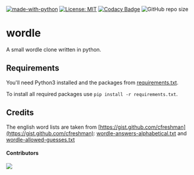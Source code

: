 [![made-with-python](https://img.shields.io/badge/Made%20with-Python-1f425f.svg)](https://www.python.org/) [![License: MIT](https://img.shields.io/badge/License-MIT-green.svg)](https://opensource.org/licenses/MIT) [![Codacy Badge](https://app.codacy.com/project/badge/Grade/64c9d3a022664fb8b13430f7c2870a2a)](https://www.codacy.com/gh/LauKr/wordle/dashboard?utm_source=github.com&amp;utm_medium=referral&amp;utm_content=LauKr/wordle&amp;utm_campaign=Badge_Grade) ![GitHub repo size](https://img.shields.io/github/repo-size/LauKr/wordle)
# wordle

A small wordle clone written in python.

## Requirements

You'll need Python3 installed and the packages from [requirements.txt](requirements.txt).

To install all required packages use `pip install -r requirements.txt`.


## Credits

The english word lists are taken from [https://gist.github.com/cfreshman](https://gist.github.com/cfreshman): [wordle-answers-alphabetical.txt](https://gist.github.com/cfreshman/a03ef2cba789d8cf00c08f767e0fad7b) and [wordle-allowed-guesses.txt](https://gist.github.com/cfreshman/cdcdf777450c5b5301e439061d29694c)

#### Contributors

<a href="https://github.com/LauKr/wordle/graphs/contributors">
  <img src="https://contrib.rocks/image?repo=LauKr/wordle" />
</a>

<!-- Made with [contrib.rocks](https://contrib.rocks). -->
